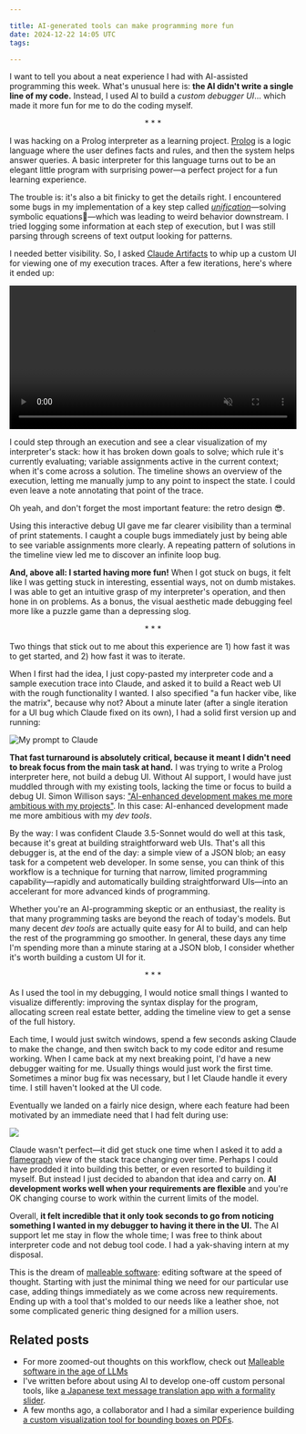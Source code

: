 ```yaml
---

title: AI-generated tools can make programming more fun
date: 2024-12-22 14:05 UTC
tags:

---
```


I want to tell you about a neat experience I had with AI-assisted programming this week. What's unusual here is: **the AI didn't write a single line of my code.** Instead, I used AI to build a *custom debugger UI*... which made it more fun for me to do the coding myself.

<div style="text-align: center; width: 100%">* * *</div>

I was hacking on a Prolog interpreter as a learning project. [Prolog](https://en.wikipedia.org/wiki/Prolog) is a logic language where the user defines facts and rules, and then the system helps answer queries. A basic interpreter for this language turns out to be an elegant little program with surprising power—a perfect project for a fun learning experience.

The trouble is: it's also a bit finicky to get the details right. I encountered some bugs in my implementation of a key step called [_unification_](https://en.wikipedia.org/wiki/Unification_(computer_science))—solving symbolic equations—which was leading to weird behavior downstream. I tried logging some information at each step of execution, but I was still parsing through screens of text output looking for patterns.

I needed better visibility. So, I asked [Claude Artifacts](https://support.anthropic.com/en/articles/9487310-what-are-artifacts-and-how-do-i-use-them) to whip up a custom UI for viewing one of my execution traces. After a few iterations, here's where it ended up:

<video autoplay loop controls="controls" preload="auto" muted="muted" data-video="0" type="video/mp4" src="/images/article_images/debugger/demo.mp4" width="100%"></video>

I could step through an execution and see a clear visualization of my interpreter's stack: how it has broken down goals to solve; which rule it's currently evaluating; variable assignments active in the current context; when it's come across a solution. The timeline shows an overview of the execution, letting me manually jump to any point to inspect the state. I could even leave a note annotating that point of the trace.

Oh yeah, and don't forget the most important feature: the retro design 😎.

Using this interactive debug UI gave me far clearer visibility than a terminal of print statements. I caught a couple bugs immediately just by being able to see variable assignments more clearly. A repeating pattern of solutions in the timeline view led me to discover an infinite loop bug.

**And, above all: I started having more fun!** When I got stuck on bugs, it felt like I was getting stuck in interesting, essential ways, not on dumb mistakes. I was able to get an intuitive grasp of my interpreter's operation, and then hone in on problems. As a bonus, the visual aesthetic made debugging feel more like a puzzle game than a depressing slog.

<div style="text-align: center; width: 100%">* * *</div>

Two things that stick out to me about this experience are 1) how fast it was to get started, and 2) how fast it was to iterate.

When I first had the idea, I just copy-pasted my interpreter code and a sample execution trace into Claude, and asked it to build a React web UI with the rough functionality I wanted. I also specified "a fun hacker vibe, like the matrix", because why not? About a minute later (after a single iteration for a UI bug which Claude fixed on its own), I had a solid first version up and running:

![My prompt to Claude](/images/article_images/debugger/prompt.png)

**That fast turnaround is absolutely critical, because it meant I didn't need to break focus from the main task at hand.** I was trying to write a Prolog interpreter here, not build a debug UI. Without AI support, I would have just muddled through with my existing tools, lacking the time or focus to build a debug UI. Simon Willison says: ["AI-enhanced development makes me more ambitious with my projects"](https://simonwillison.net/2023/Mar/27/ai-enhanced-development/). In this case: AI-enhanced development made me more ambitious with my *dev tools*.

By the way: I was confident Claude 3.5-Sonnet would do well at this task, because it's great at building straightforward web UIs. That's all this debugger is, at the end of the day: a simple view of a JSON blob; an easy task for a competent web developer. In some sense, you can think of this workflow is a technique for turning that narrow, limited programming capability—rapidly and automatically building straightforward UIs—into an accelerant for more advanced kinds of programming.

Whether you're an AI-programming skeptic or an enthusiast, the reality is that many programming tasks are beyond the reach of today's models. But many decent *dev tools* are actually quite easy for AI to build, and can help the rest of the programming go smoother. In general, these days any time I'm spending more than a minute staring at a JSON blob, I consider whether it's worth building a custom UI for it.

<div style="text-align: center; width: 100%">* * *</div>

As I used the tool in my debugging, I would notice small things I wanted to visualize differently: improving the syntax display for the program, allocating screen real estate better, adding the timeline view to get a sense of the full history.

Each time, I would just switch windows, spend a few seconds asking Claude to make the change, and then switch back to my code editor and resume working. When I came back at my next breaking point, I'd have a new debugger waiting for me. Usually things would just work the first time. Sometimes a minor bug fix was necessary, but I let Claude handle it every time. I still haven't looked at the UI code.

Eventually we landed on a fairly nice design, where each feature had been motivated by an immediate need that I had felt during use:

![](/images/article_images/debugger/debugger-annotated.png)

Claude wasn't perfect—it did get stuck one time when I asked it to add a [flamegraph](https://www.brendangregg.com/flamegraphs.html) view of the stack trace changing over time. Perhaps I could have prodded it into building this better, or even resorted to building it myself. But instead I just decided to abandon that idea and carry on. **AI development works well when your requirements are flexible** and you're OK changing course to work within the current limits of the model.

Overall, **it felt incredible that it only took seconds to go from noticing something I wanted in my debugger to having it there in the UI.** The AI support let me stay in flow the whole time; I was free to think about interpreter code and not debug tool code. I had a yak-shaving intern at my disposal.

This is the dream of [malleable software](https://www.geoffreylitt.com/2023/03/25/llm-end-user-programming.html): editing software at the speed of thought. Starting with just the minimal thing we need for our particular use case, adding things immediately as we come across new requirements. Ending up with a tool that's molded to our needs like a leather shoe, not some complicated generic thing designed for a million users.

## Related posts

- For more zoomed-out thoughts on this workflow, check out [Malleable software in the age of LLMs](https://www.geoffreylitt.com/2023/03/25/llm-end-user-programming)
- I've written before about using AI to develop one-off custom personal tools, like [a Japanese text message translation app with a formality slider](https://www.geoffreylitt.com/2023/07/25/building-personal-tools-on-the-fly-with-llms).
- A few months ago, a collaborator and I had a similar experience building [a custom visualization tool for bounding boxes on PDFs](https://x.com/geoffreylitt/status/1821666220644683950).